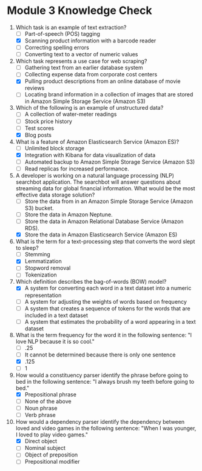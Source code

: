 # Module 3 Knowledge Check

1. Which task is an example of text extraction?
    - [ ] Part-of-speech (POS) tagging
    - [x] Scanning product information with a barcode reader
    - [ ] Correcting spelling errors
    - [ ] Converting text to a vector of numeric values

2. Which task represents a use case for web scraping?
    - [ ] Gathering text from an earlier database system
    - [ ] Collecting expense data from corporate cost centers
    - [x] Pulling product descriptions from an online database of movie reviews
    - [ ] Locating brand information in a collection of images that are stored in Amazon Simple Storage Service (Amazon S3)

3. Which of the following is an example of unstructured data?
   - [ ] A collection of water-meter readings
   - [ ] Stock price history
   - [ ] Test scores
   - [x] Blog posts

4. What is a feature of Amazon Elasticsearch Service (Amazon ES)?
    - [ ] Unlimited block storage
    - [x] Integration with Kibana for data visualization of data
    - [ ] Automated backup to Amazon Simple Storage Service (Amazon S3)
    - [ ] Read replicas for increased performance.

5. A developer is working on a natural language processing (NLP) searchbot application. The searchbot will answer questions about streaming data for global financial information. What would be the most effective data storage solution?
    - [ ] Store the data from in an Amazon Simple Storage Service (Amazon S3) bucket.
    - [ ] Store the data in Amazon Neptune.
    - [ ] Store the data in Amazon Relational Database Service (Amazon RDS).
    - [x] Store the data in Amazon Elasticsearch Service (Amazon ES)

6. What is the term for a text-processing step that converts the word slept to sleep?
    - [ ] Stemming
    - [x] Lemmatization
    - [ ] Stopword removal
    - [ ] Tokenization

7. Which definition describes the bag-of-words (BOW) model?
    - [x] A system for converting each word in a text dataset into a numeric representation
    - [ ] A system for adjusting the weights of words based on frequency
    - [ ] A system that creates a sequence of tokens for the words that are included in a text dataset
    - [ ] A system that estimates the probability of a word appearing in a text dataset

8. What is the term frequency for the word it in the following sentence: "l love NLP because it is so cool."
    - [ ] .25
    - [ ] It cannot be determined because there is only one sentence
    - [x] .125
    - [ ] 1

9. How would a constituency parser identify the phrase before going to bed in the following sentence: "l always brush my teeth before going to bed."
    - [x] Prepositional phrase
    - [ ] None of the above
    - [ ] Noun phrase
    - [ ] Verb phrase

10. How would a dependency parser identify the dependency between loved and video games in the following sentence: "When I was younger, I loved to play video games."
    - [x] Direct object
    - [ ] Nominal subject
    - [ ] Object of preposition
    - [ ] Prepositional modifier
